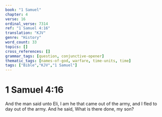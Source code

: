 ```yaml
---
book: "1 Samuel"
chapter: 4
verse: 16
ordinal_verse: 7314
ref: "1 Samuel 4:16"
translation: "KJV"
genre: "History"
word_count: 33
topics: []
cross_references: []
grammar_tags: [question, conjunctive-opener]
thematic_tags: [names-of-god, warfare, time-units, time]
tags: ["Bible","KJV","1 Samuel"]
---
```


# 1 Samuel 4:16

And the man said unto Eli, I am he that came out of the army, and I fled to day out of the army. And he said, What is there done, my son?
